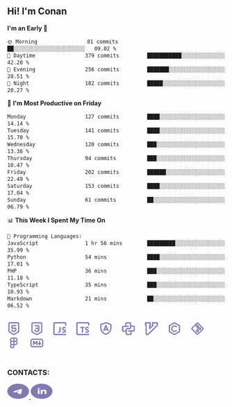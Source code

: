 ## Hi! I'm Conan

<!--START_SECTION:waka-->
**I'm an Early 🐤** 

```text
🌞 Morning                81 commits          ██░░░░░░░░░░░░░░░░░░░░░░░   09.02 % 
🌆 Daytime                379 commits         ███████████░░░░░░░░░░░░░░   42.20 % 
🌃 Evening                256 commits         ███████░░░░░░░░░░░░░░░░░░   28.51 % 
🌙 Night                  182 commits         █████░░░░░░░░░░░░░░░░░░░░   20.27 % 
```
📅 **I'm Most Productive on Friday** 

```text
Monday                   127 commits         ████░░░░░░░░░░░░░░░░░░░░░   14.14 % 
Tuesday                  141 commits         ████░░░░░░░░░░░░░░░░░░░░░   15.70 % 
Wednesday                120 commits         ███░░░░░░░░░░░░░░░░░░░░░░   13.36 % 
Thursday                 94 commits          ███░░░░░░░░░░░░░░░░░░░░░░   10.47 % 
Friday                   202 commits         ██████░░░░░░░░░░░░░░░░░░░   22.49 % 
Saturday                 153 commits         ████░░░░░░░░░░░░░░░░░░░░░   17.04 % 
Sunday                   61 commits          ██░░░░░░░░░░░░░░░░░░░░░░░   06.79 % 
```


📊 **This Week I Spent My Time On** 

```text
💬 Programming Languages: 
JavaScript               1 hr 56 mins        █████████░░░░░░░░░░░░░░░░   35.99 % 
Python                   54 mins             ████░░░░░░░░░░░░░░░░░░░░░   17.01 % 
PHP                      36 mins             ███░░░░░░░░░░░░░░░░░░░░░░   11.18 % 
TypeScript               35 mins             ███░░░░░░░░░░░░░░░░░░░░░░   10.93 % 
Markdown                 21 mins             ██░░░░░░░░░░░░░░░░░░░░░░░   06.52 % 
```


<!--END_SECTION:waka-->


<br>

<div align="left">
  <img src="icons/skills/html.svg" height="30" alt="html5"/>
  <img width="15"/>
  <img src="icons/skills/css.svg" height="30" alt="css"/>
    <img width="15"/>
  <img src="icons/skills/javascript.svg" height="30" alt="javascript"/>
  <img width="15"/>
  <img src="icons/skills/typescript.svg" height="30" alt="typescript"/>
  <img width="15"/>
  <img src="icons/skills/angular.svg" height="30" alt="angular"/>
  <img width="15"/>
  <img src="icons/skills/python.svg" height="30" alt="python"/>
  <img width="15"/>
  <img src="icons/skills/vim.svg" height="30" alt="vim"  />
  <img width="15"/>
  <img src="icons/skills/c.svg" height="30" alt="c"/>
  <img width="15"/>
  <img src="icons/skills/git.svg" height="30" alt="git"/>
  <img width="15"/>
  <img src="icons/skills/figma.svg" height="30" alt="figma"/>
  <img width="15"/>
  <img src="icons/skills/markdown.svg" height="30" alt="markdown"/>
</div>

<br>


### CONTACTS:

<div align="left">
  <a href="https://t.me/gkkconan">
    <img src="icons/contacts/telegram.svg" width="50" height="35" alt="telegram"/>
  </a>
  <a href="https://www.linkedin.com/in/gkkconan">
    <img src="icons/contacts/linkedin.svg" width="50" height="35" alt="linkedin"/>
  </a>
</div>
